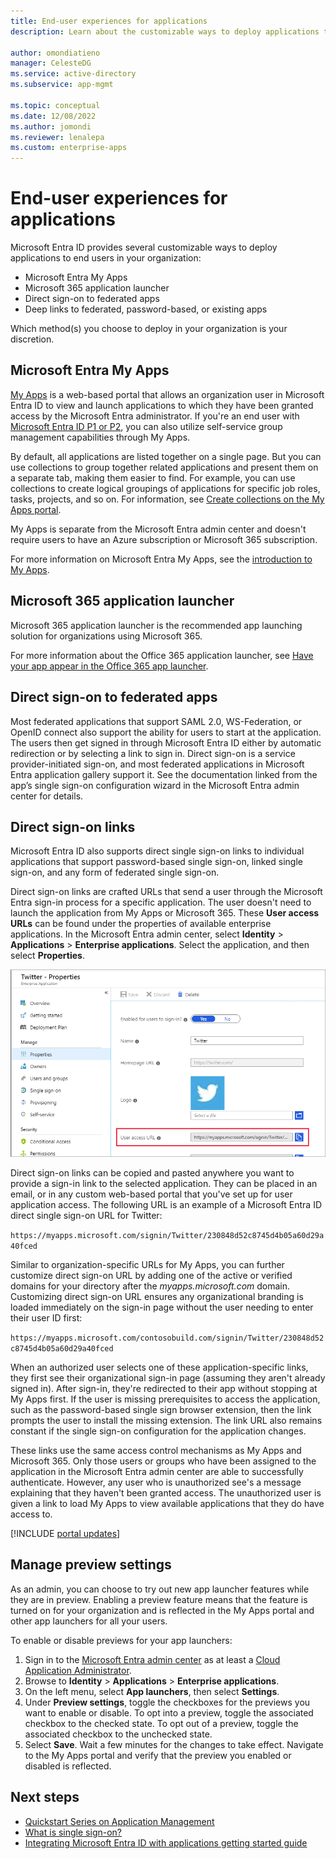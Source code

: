 ```yaml
---
title: End-user experiences for applications
description: Learn about the customizable ways to deploy applications to end users in your organization with Microsoft Entra ID

author: omondiatieno
manager: CelesteDG
ms.service: active-directory
ms.subservice: app-mgmt

ms.topic: conceptual
ms.date: 12/08/2022
ms.author: jomondi
ms.reviewer: lenalepa
ms.custom: enterprise-apps
---
```


# End-user experiences for applications

Microsoft Entra ID provides several customizable ways to deploy applications to end users in your organization:

- Microsoft Entra My Apps
- Microsoft 365 application launcher
- Direct sign-on to federated apps
- Deep links to federated, password-based, or existing apps

Which method(s) you choose to deploy in your organization is your discretion.

<a name='azure-ad-my-apps'></a>

## Microsoft Entra My Apps

[My Apps](https://myapps.microsoft.com) is a web-based portal that allows an organization user in Microsoft Entra ID to view and launch applications to which they have been granted access by the Microsoft Entra administrator. If you're an end user with [Microsoft Entra ID P1 or P2](https://www.microsoft.com/security/business/identity-access-management/azure-ad-pricing), you can also utilize self-service group management capabilities through My Apps.

By default, all applications are listed together on a single page. But you can use collections to group together related applications and present them on a separate tab, making them easier to find. For example, you can use collections to create logical groupings of applications for specific job roles, tasks, projects, and so on. For information, see [Create collections on the My Apps portal](access-panel-collections.md).

My Apps is separate from the Microsoft Entra admin center and doesn't require users to have an Azure subscription or Microsoft 365 subscription.

For more information on Microsoft Entra My Apps, see the [introduction to My Apps](https://support.microsoft.com/account-billing/sign-in-and-start-apps-from-the-my-apps-portal-2f3b1bae-0e5a-4a86-a33e-876fbd2a4510).

## Microsoft 365 application launcher

Microsoft 365 application launcher is the recommended app launching solution for organizations using Microsoft 365.

For more information about the Office 365 application launcher, see [Have your app appear in the Office 365 app launcher](/previous-versions/office/office-365-api/).

## Direct sign-on to federated apps

Most federated applications that support SAML 2.0, WS-Federation, or OpenID connect also support the ability for users to start at the application. The users then get signed in through Microsoft Entra ID either by automatic redirection or by selecting a link to sign in. Direct sign-on is a service provider-initiated sign-on, and most federated applications in Microsoft Entra application gallery support it. See the documentation linked from the app’s single sign-on configuration wizard in the Microsoft Entra admin center for details.

## Direct sign-on links

Microsoft Entra ID also supports direct single sign-on links to individual applications that support password-based single sign-on, linked single sign-on, and any form of federated single sign-on.

Direct sign-on links are crafted URLs that send a user through the Microsoft Entra sign-in process for a specific application. The user doesn't need to launch the application from My Apps or Microsoft 365. These **User access URLs** can be found under the properties of available enterprise applications. In the Microsoft Entra admin center, select **Identity** > **Applications** > **Enterprise applications**. Select the application, and then select **Properties**.

![Example of the User access URL in Twitter properties](media/end-user-experiences/direct-sign-on-link.png)

Direct sign-on links can be copied and pasted anywhere you want to provide a sign-in link to the selected application. They can be placed in an email, or in any custom web-based portal that you've set up for user application access. The following URL is an example of a Microsoft Entra ID direct single sign-on URL for Twitter:

`https://myapps.microsoft.com/signin/Twitter/230848d52c8745d4b05a60d29a40fced`

Similar to organization-specific URLs for My Apps, you can further customize direct sign-on URL by adding one of the active or verified domains for your directory after the *myapps.microsoft.com* domain. Customizing direct sign-on URL ensures any organizational branding is loaded immediately on the sign-in page without the user needing to enter their user ID first:

`https://myapps.microsoft.com/contosobuild.com/signin/Twitter/230848d52c8745d4b05a60d29a40fced`

When an authorized user selects one of these application-specific links, they first see their organizational sign-in page (assuming they aren't already signed in). After sign-in, they're redirected to their app without stopping at My Apps first. If the user is missing prerequisites to access the application, such as the password-based single sign browser extension, then the link prompts the user to install the missing extension. The link URL also remains constant if the single sign-on configuration for the application changes.

These links use the same access control mechanisms as My Apps and Microsoft 365. Only those users or groups who have been assigned to the application in the Microsoft Entra admin center are able to successfully authenticate. However, any user who is unauthorized see's a message explaining that they haven't been granted access. The unauthorized user is given a link to load My Apps to view available applications that they do have access to.

[!INCLUDE [portal updates](~/includes/portal-update.md)]

## Manage preview settings

As an admin, you can choose to try out new app launcher features while they are in preview. Enabling a preview feature means that the feature is turned on for your organization and is reflected in the My Apps portal and other app launchers for all your users.

To enable or disable previews for your app launchers:

1. Sign in to the [Microsoft Entra admin center](https://entra.microsoft.com) as at least a [Cloud Application Administrator](~/identity/role-based-access-control/permissions-reference.md#cloud-application-administrator). 
1. Browse to **Identity** > **Applications** > **Enterprise applications**.
1. On the left menu, select **App launchers**, then select **Settings**.
1. Under **Preview settings**, toggle the checkboxes for the previews you want to enable or disable. To opt into a preview, toggle the associated checkbox to the checked state. To opt out of a preview, toggle the associated checkbox to the unchecked state.
1. Select **Save**. Wait a few minutes for the changes to take effect.
Navigate to the My Apps portal and verify that the preview you enabled or disabled is reflected.

## Next steps

- [Quickstart Series on Application Management](view-applications-portal.md)
- [What is single sign-on?](what-is-single-sign-on.md)
- [Integrating Microsoft Entra ID with applications getting started guide](plan-an-application-integration.md)
